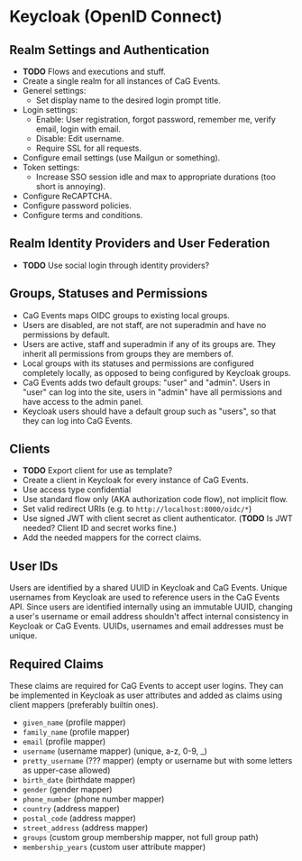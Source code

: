 # Keycloak (OpenID Connect)

## Realm Settings and Authentication
- **TODO** Flows and executions and stuff.
- Create a single realm for all instances of CaG Events.
- Generel settings:
  - Set display name to the desired login prompt title.
- Login settings:
  - Enable: User registration, forgot password, remember me, verify email, login with email.
  - Disable: Edit username.
  - Require SSL for all requests.
- Configure email settings (use Mailgun or something).
- Token settings:
  - Increase SSO session idle and max to appropriate durations (too short is annoying).
- Configure ReCAPTCHA.
- Configure password policies.
- Configure terms and conditions.

## Realm Identity Providers and User Federation
- **TODO** Use social login through identity providers?

## Groups, Statuses and Permissions
- CaG Events maps OIDC groups to existing local groups.
- Users are disabled, are not staff, are not superadmin and have no permissions by default.
- Users are active, staff and superadmin if any of its groups are. They inherit all permissions from groups they are members of.
- Local groups with its statuses and permissions are configured completely locally, as opposed to being configured by Keycloak groups.
- CaG Events adds two default groups: "user" and "admin". Users in "user" can log into the site, users in "admin" have all permissions and have access to the admin panel.
- Keycloak users should have a default group such as "users", so that they can log into CaG Events.

## Clients
- **TODO** Export client for use as template?
- Create a client in Keycloak for every instance of CaG Events.
- Use access type confidential
- Use standard flow only (AKA authorization code flow), not implicit flow.
- Set valid redirect URIs (e.g. to `http://localhost:8000/oidc/*`)
- Use signed JWT with client secret as client authenticator. (**TODO** Is JWT needed? Client ID and secret works fine.)
- Add the needed mappers for the correct claims.

## User IDs
Users are identified by a shared UUID in Keycloak and CaG Events. Unique usernames from Keycloak are used to reference users in the CaG Events API. Since users are identified internally using an immutable UUID, changing a user's username or email address shouldn't affect internal consistency in Keycloak or CaG Events. UUIDs, usernames and email addresses must be unique.

## Required Claims
These claims are required for CaG Events to accept user logins. They can be implemented in Keycloak as user attributes and added as claims using client mappers (preferably builtin ones).

- `given_name` (profile mapper)
- `family_name` (profile mapper)
- `email` (profile mapper)
- `username` (username mapper) (unique, a-z, 0-9, _)
- `pretty_username` (??? mapper) (empty or username but with some letters as upper-case allowed)
- `birth_date` (birthdate mapper)
- `gender` (gender mapper)
- `phone_number` (phone number mapper)
- `country` (address mapper)
- `postal_code` (address mapper)
- `street_address` (address mapper)
- `groups` (custom group membership mapper, not full group path)
- `membership_years` (custom user attribute mapper)
